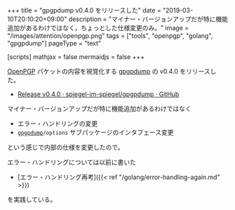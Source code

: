 +++
title = "gpgpdump v0.4.0 をリリースした"
date = "2019-03-10T20:10:20+09:00"
description = "マイナー・バージョンアップだが特に機能追加があるわけではなく，ちょっとした仕様変更のみ。"
image = "/images/attention/openpgp.png"
tags = ["tools", "openpgp", "golang", "gpgpdump"]
pageType = "text"

[scripts]
  mathjax = false
  mermaidjs = false
+++

[OpenPGP] パケットの内容を視覚化する [gpgpdump] の v0.4.0 をリリースした。

- [Release v0.4.0 · spiegel-im-spiegel/gpgpdump · GitHub](https://github.com/spiegel-im-spiegel/gpgpdump/releases/tag/v0.4.0)

マイナー・バージョンアップだが特に機能追加があるわけではなく

- エラー・ハンドリングの変更
- [`gpgpdump`]`/options` サブパッケージのインタフェース変更

という感じで内部の仕様を変更したので。

エラー・ハンドリングについては以前に書いた

- [エラー・ハンドリング再考]({{< ref "/golang/error-handling-again.md" >}})

を実践している。

[gpgpdump]: https://github.com/spiegel-im-spiegel/gpgpdump "spiegel-im-spiegel/gpgpdump: OpenPGP packet visualizer"
[`gpgpdump`]: https://github.com/spiegel-im-spiegel/gpgpdump "spiegel-im-spiegel/gpgpdump: OpenPGP packet visualizer"
[pgpdump]: http://www.mew.org/~kazu/proj/pgpdump/ "pgpdump"
[OpenPGP]: http://openpgp.org/
